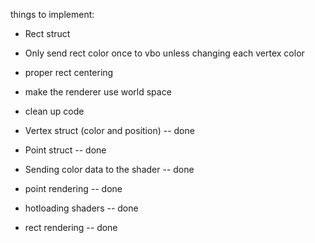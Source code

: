 things to implement:
- Rect struct
- Only send rect color once to vbo unless changing each vertex color
- proper rect centering
- make the renderer use world space
- clean up code


- Vertex struct (color and position) -- done
- Point struct -- done
- Sending color data to the shader -- done
- point rendering -- done
- hotloading shaders -- done
- rect rendering -- done

